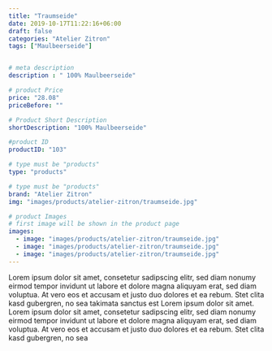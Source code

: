 ```yaml
---
title: "Traumseide"
date: 2019-10-17T11:22:16+06:00
draft: false
categories: "Atelier Zitron"
tags: ["Maulbeerseide"]


# meta description
description : "	100% Maulbeerseide"

# product Price
price: "28.08"
priceBefore: ""

# Product Short Description
shortDescription: "100% Maulbeerseide"

#product ID
productID: "103"

# type must be "products"
type: "products"

# type must be "products"
brand: "Atelier Zitron"
img: "images/products/atelier-zitron/traumseide.jpg"    

# product Images
# first image will be shown in the product page
images:
  - image: "images/products/atelier-zitron/traumseide.jpg"
  - image: "images/products/atelier-zitron/traumseide.jpg"
  - image: "images/products/atelier-zitron/traumseide.jpg"
---
```


Lorem ipsum dolor sit amet, consetetur sadipscing elitr, sed diam nonumy eirmod tempor invidunt ut labore et dolore magna aliquyam erat, sed diam voluptua. At vero eos et accusam et justo duo dolores et ea rebum. Stet clita kasd gubergren, no sea takimata sanctus est Lorem ipsum dolor sit amet. Lorem ipsum dolor sit amet, consetetur sadipscing elitr, sed diam nonumy eirmod tempor invidunt ut labore et dolore magna aliquyam erat, sed diam voluptua. At vero eos et accusam et justo duo dolores et ea rebum. Stet clita kasd gubergren, no sea 
